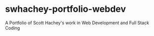 # swhachey-portfolio-webdev
A Portfolio of Scott Hachey's work in Web Development and Full Stack Coding
